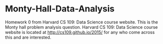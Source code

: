 # Monty-Hall-Data-Analysis
Homework 0 from Harvard CS 109: Data Science course website. This is the Monty hall problem analysis question.
Harvard CS 109: Data Science course website is located at http://cs109.github.io/2015/ for any who come across this and are interested.
